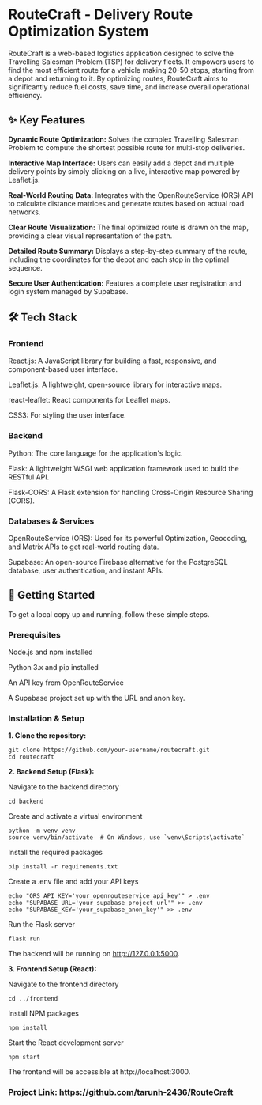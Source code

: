 # RouteCraft - Delivery Route Optimization System
RouteCraft is a web-based logistics application designed to solve the Travelling Salesman Problem (TSP) for delivery fleets. It empowers users to find the most efficient route for a vehicle making 20-50 stops, starting from a depot and returning to it. By optimizing routes, RouteCraft aims to significantly reduce fuel costs, save time, and increase overall operational efficiency.

## ✨ Key Features
**Dynamic Route Optimization:** Solves the complex Travelling Salesman Problem to compute the shortest possible route for multi-stop deliveries.

**Interactive Map Interface:** Users can easily add a depot and multiple delivery points by simply clicking on a live, interactive map powered by Leaflet.js.

**Real-World Routing Data:** Integrates with the OpenRouteService (ORS) API to calculate distance matrices and generate routes based on actual road networks.

**Clear Route Visualization:** The final optimized route is drawn on the map, providing a clear visual representation of the path.

**Detailed Route Summary:** Displays a step-by-step summary of the route, including the coordinates for the depot and each stop in the optimal sequence.

**Secure User Authentication:** Features a complete user registration and login system managed by Supabase.

## 🛠️ Tech Stack
### Frontend
React.js: A JavaScript library for building a fast, responsive, and component-based user interface.

Leaflet.js: A lightweight, open-source library for interactive maps.

react-leaflet: React components for Leaflet maps.

CSS3: For styling the user interface.

### Backend
Python: The core language for the application's logic.

Flask: A lightweight WSGI web application framework used to build the RESTful API.

Flask-CORS: A Flask extension for handling Cross-Origin Resource Sharing (CORS).

### Databases & Services
OpenRouteService (ORS): Used for its powerful Optimization, Geocoding, and Matrix APIs to get real-world routing data.

Supabase: An open-source Firebase alternative for the PostgreSQL database, user authentication, and instant APIs.

## 🚀 Getting Started
To get a local copy up and running, follow these simple steps.

### Prerequisites
Node.js and npm installed

Python 3.x and pip installed

An API key from OpenRouteService

A Supabase project set up with the URL and anon key.

### Installation & Setup
**1. Clone the repository:**
```
git clone https://github.com/your-username/routecraft.git
cd routecraft
```
**2. Backend Setup (Flask):**

Navigate to the backend directory
```
cd backend
```
Create and activate a virtual environment
```
python -m venv venv
source venv/bin/activate  # On Windows, use `venv\Scripts\activate`
```
Install the required packages
```
pip install -r requirements.txt
```
Create a .env file and add your API keys
```
echo "ORS_API_KEY='your_openrouteservice_api_key'" > .env
echo "SUPABASE_URL='your_supabase_project_url'" >> .env
echo "SUPABASE_KEY='your_supabase_anon_key'" >> .env
```
Run the Flask server
```
flask run
```
The backend will be running on http://127.0.0.1:5000.

**3. Frontend Setup (React):**

Navigate to the frontend directory
```
cd ../frontend
```
Install NPM packages
```
npm install
```
Start the React development server
```
npm start
```
The frontend will be accessible at http://localhost:3000.

### Project Link: https://github.com/tarunh-2436/RouteCraft
